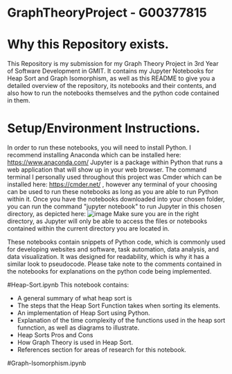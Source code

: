 # GraphTheoryProject - G00377815

# Why this Repository exists.
This Repository is my submission for my Graph Theory Project in 3rd Year of Software Development in GMIT. It contains my Jupyter Notebooks for Heap Sort and Graph Isomorphism, as well as this README to give you a detailed overview of the repository, its notebooks and their contents, and also how to run the notebooks themselves and the python code contained in them.

# Setup/Environment Instructions.
In order to run these notebooks, you will need to install Python. I recommend installing Anaconda which can be installed here: https://www.anaconda.com/
Jupyter is a package within Python that runs a web application that will show up in your web browser. The command terminal I personally used throughout this project was 
Cmder which can be installed here: https://cmder.net/ , however any terminal of your choosing can be used to run these notebooks as long as you are able to run Python within it. Once you have the notebooks downloaded into your chosen folder, you can run the command "jupyter notebook" to run Jupyter in this chosen directory, as depicted here:
![image](https://user-images.githubusercontent.com/61827287/167310721-7f4543ce-02c8-4072-bae5-2316026c6134.png)
Make sure you are in the right directory, as Jupyter will only be able to access the files or notebooks contained within the current directory you are located in.

These notebooks contain snippets of Python code, which  is commonly used for developing websites and software, task automation, data analysis, and data visualization.
It was designed for readability, which is why it has a similar look to pseudocode. Please take note to the comments contained in the notebooks for explanations on the python code being implemented.


#Heap-Sort.ipynb
This notebook contains:
* A general summary of what heap sort is
* The steps that the Heap Sort Function takes when sorting its elements.
* An implementation of Heap Sort using Python.
* Explanation of the time complexity of the functions used in the heap sort funnction, as well as diagrams to illustrate.
* Heap Sorts Pros and Cons
* How Graph Theory is used in Heap Sort.
* References section for areas of research for this notebook.

#Graph-Isomorphism.ipynb

